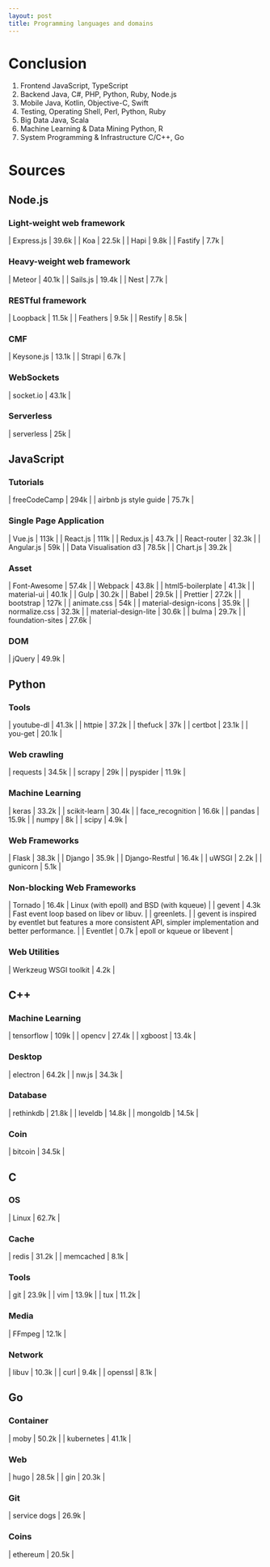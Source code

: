 ```yaml
---
layout: post
title: Programming languages and domains
---
```


# Conclusion

1. Frontend
JavaScript, TypeScript
2. Backend
Java, C#, PHP, Python, Ruby, Node.js
3. Mobile
Java, Kotlin, Objective-C, Swift
4. Testing, Operating
Shell, Perl, Python, Ruby
5. Big Data
Java, Scala
6. Machine Learning & Data Mining Python, R
7. System Programming & Infrastructure C/C++, Go

# Sources

## Node.js

### Light-weight web framework 

| Express.js | 39.6k |
| Koa | 22.5k |
| Hapi | 9.8k |
| Fastify | 7.7k |

### Heavy-weight web framework 

| Meteor | 40.1k |
| Sails.js | 19.4k |
| Nest | 7.7k |

### RESTful framework

| Loopback | 11.5k |
| Feathers | 9.5k |
| Restify | 8.5k |

### CMF

| Keysone.js | 13.1k |
| Strapi | 6.7k |

### WebSockets

| socket.io | 43.1k |

### Serverless

| serverless | 25k |

## JavaScript

### Tutorials

| freeCodeCamp | 294k |
| airbnb js style guide | 75.7k |

### Single Page Application

| Vue.js | 113k |
| React.js | 111k |
| Redux.js | 43.7k |
| React-router | 32.3k |
| Angular.js | 59k |
| Data Visualisation d3 | 78.5k |
| Chart.js | 39.2k |

### Asset

| Font-Awesome | 57.4k |
| Webpack | 43.8k |
| html5-boilerplate | 41.3k |
| material-ui | 40.1k |
| Gulp | 30.2k |
| Babel | 29.5k |
| Prettier | 27.2k |
| bootstrap | 127k |
| animate.css | 54k |
| material-design-icons | 35.9k |
| normalize.css | 32.3k |
| material-design-lite | 30.6k |
| bulma | 29.7k |
| foundation-sites | 27.6k |

### DOM

| jQuery | 49.9k |

## Python

### Tools 

| youtube-dl | 41.3k |
| httpie | 37.2k |
| thefuck | 37k |
| certbot | 23.1k | 
| you-get | 20.1k |

### Web crawling

| requests | 34.5k |
| scrapy | 29k |
| pyspider | 11.9k |

### Machine Learning 

| keras | 33.2k |
| scikit-learn | 30.4k |
| face_recognition | 16.6k |
| pandas | 15.9k |
| numpy | 8k |
| scipy | 4.9k |

### Web Frameworks

| Flask | 38.3k |
| Django | 35.9k |
| Django-Restful | 16.4k |
| uWSGI | 2.2k |
| gunicorn | 5.1k |

### Non-blocking Web Frameworks

| Tornado | 16.4k | Linux (with epoll) and BSD (with kqueue) |
| gevent | 4.3k | Fast event loop based on libev or libuv. |
| greenlets. | | gevent is inspired by eventlet but features a more consistent API, simpler implementation and better performance. |
| Eventlet | 0.7k | epoll or kqueue or libevent |

### Web Utilities

| Werkzeug WSGI toolkit | 4.2k |

## C++

### Machine Learning

| tensorflow | 109k |
| opencv | 27.4k |
| xgboost | 13.4k |

### Desktop

| electron | 64.2k |
| nw.js | 34.3k |

### Database 

| rethinkdb | 21.8k |
| leveldb | 14.8k |
| mongoldb | 14.5k |

### Coin

| bitcoin | 34.5k |

## C

### OS

| Linux | 62.7k |

### Cache

| redis | 31.2k |
| memcached | 8.1k |

### Tools

| git | 23.9k |
| vim | 13.9k |
| tux | 11.2k |

### Media

| FFmpeg | 12.1k |

### Network

| libuv | 10.3k |
| curl | 9.4k |
| openssl | 8.1k |

## Go

### Container

| moby | 50.2k |
| kubernetes | 41.1k |

### Web

| hugo | 28.5k |
| gin | 20.3k |

### Git 

| service dogs | 26.9k |

### Coins

| ethereum | 20.5k |
